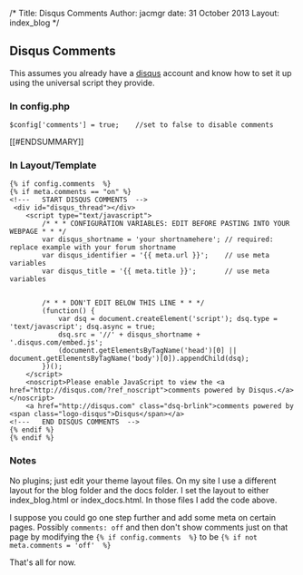 /*
Title: Disqus Comments
Author: jacmgr
date: 31 October 2013
Layout: index_blog
*/

## Disqus Comments

This assumes you already have a [disqus](http://disqus.com) account and know how to set it up using the universal script they provide.

### In config.php
~~~~
$config['comments'] = true;    //set to false to disable comments
~~~~

[[#ENDSUMMARY]]

### In Layout/Template

~~~~
{% if config.comments  %}
{% if meta.comments == "on" %}
<!---   START DISQUS COMMENTS  -->
 <div id="disqus_thread"></div>
    <script type="text/javascript">
        /* * * CONFIGURATION VARIABLES: EDIT BEFORE PASTING INTO YOUR WEBPAGE * * */
        var disqus_shortname = 'your shortnamehere'; // required: replace example with your forum shortname
        var disqus_identifier = '{{ meta.url }}';    // use meta variables
        var disqus_title = '{{ meta.title }}';       // use meta variables


        /* * * DON'T EDIT BELOW THIS LINE * * */
        (function() {
            var dsq = document.createElement('script'); dsq.type = 'text/javascript'; dsq.async = true;
            dsq.src = '//' + disqus_shortname + '.disqus.com/embed.js';
            (document.getElementsByTagName('head')[0] || document.getElementsByTagName('body')[0]).appendChild(dsq);
        })();
    </script>
    <noscript>Please enable JavaScript to view the <a href="http://disqus.com/?ref_noscript">comments powered by Disqus.</a></noscript>
    <a href="http://disqus.com" class="dsq-brlink">comments powered by <span class="logo-disqus">Disqus</span></a>
<!---   END DISQUS COMMENTS  -->    
{% endif %}
{% endif %}
~~~~

### Notes

No plugins; just edit your theme layout files.  On my site I use a different layout for the blog folder and the docs folder.  I set the layout to either index_blog.html or index_docs.html.  In those files I add the code above.

I suppose you could go one step further and add some meta on certain pages.  Possibly `comments: off` and then don't show comments just on that page by modifying the `{% if config.comments  %}` to be `{% if not meta.comments = 'off'  %}`

That's all for now.

